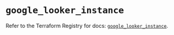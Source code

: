 # `google_looker_instance`

Refer to the Terraform Registry for docs: [`google_looker_instance`](https://registry.terraform.io/providers/hashicorp/google-beta/6.5.0/docs/resources/google_looker_instance).
